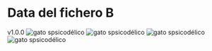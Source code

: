 # Data del fichero B
v1.0.0
![gato spsicodélico](https://media3.giphy.com/media/sIIhZliB2McAo/giphy.gif)
![gato spsicodélico](https://culturainquieta.com/images/stories/articles/psychedelic_cats_GIFs/3.gif)
![gato spsicodélico](https://culturainquieta.com/images/stories/articles/psychedelic_cats_GIFs/4.gif)
![gato spsicodélico](https://culturainquieta.com/images/stories/articles/psychedelic_cats_GIFs/23.gif)
